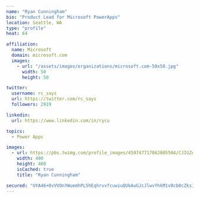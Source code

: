 ```yaml
---
name: "Ryan Cunningham"
bio: "Product Lead for Microsoft PowerApps"
location: Seattle, WA
type: "profile"
heat: 64

affiliation:
  name: Microsoft
  domain: microsoft.com
  images:
    - url: "/assets/images/organizations/microsoft.com-50x50.jpg"
      width: 50
      height: 50

twitter:
  username: rc_says
  url: https://twitter.com/rc_says
  followers: 2919

linkedin:
  url: https://www.linkedin.com/in/rycu

topics:
  - Power Apps

images:
  - url: https://pbs.twimg.com/profile_images/459747717862805504/CJIGZejd_400x400.png
    width: 400
    height: 400
    isCached: true
    title: "Ryan Cunningham"

secured: "UYA46+0vVVOnYWuemhPL5hEqhrvvfcuwiuQUkAuGJcJlwvYhkM1v0cb0cZksIPyHwYcLkl+mOfYgXyK8bHBAJE9qH5il9iOGaY/0mZn9JxG0GNUnC6385e5Z+G5xDUtP/PFWpsWnCEMBgtgEY03evObD4+OzBFFapVLqVK5EUuo2ooHEEIYNKa6fkoop6CR0xGJMonaLpkh8POkDrfx/+dsM4G8V6pCyi++wOfcg+5iaATDd3WXuUuz6MXrCWJGCXL0wtlmS1TpCgM4DdqrOi8B9PJ7nzwwNADykefyYpdegomlwtsrRw2gig0dY6nsWcOMMbFQWOX21IpKIUlZIG4L1kQHFIOTFTLfUK46uGYfWtUvHmzwnEZzL7MC7L+MW5kibvabSSl4tEY+sH4dT4nnTA8oCq0rWxuFmOeSEBbc=;4+OcZc2b2XHx4Rs5vmRgIg=="
---
```


